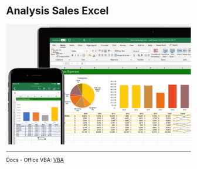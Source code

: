 # Analysis Sales Excel

![](Image_Analysis-Excel.PNG)

_______________________________________________________________
Docs - Office VBA: [VBA](https://learn.microsoft.com/pt-br/office/vba/api/overview/)
